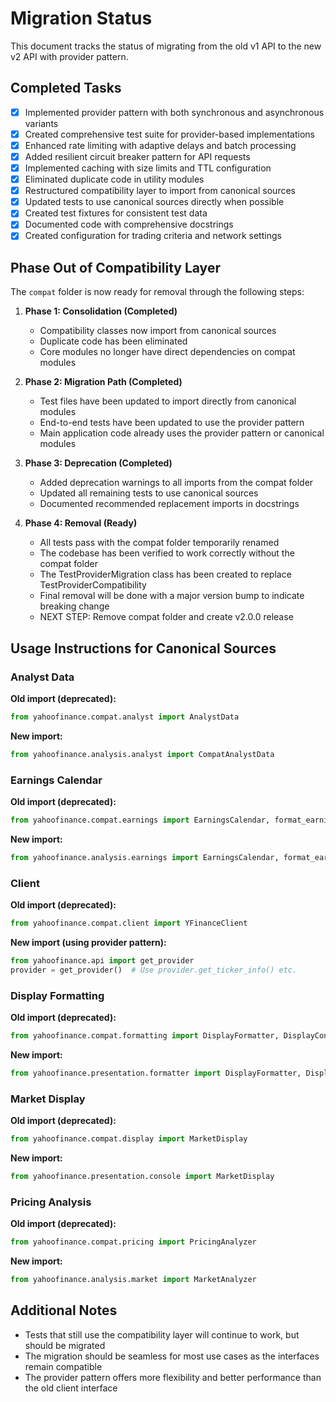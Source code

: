 # Migration Status

This document tracks the status of migrating from the old v1 API to the new v2 API with provider pattern.

## Completed Tasks

- [x] Implemented provider pattern with both synchronous and asynchronous variants
- [x] Created comprehensive test suite for provider-based implementations
- [x] Enhanced rate limiting with adaptive delays and batch processing
- [x] Added resilient circuit breaker pattern for API requests
- [x] Implemented caching with size limits and TTL configuration
- [x] Eliminated duplicate code in utility modules
- [x] Restructured compatibility layer to import from canonical sources
- [x] Updated tests to use canonical sources directly when possible
- [x] Created test fixtures for consistent test data
- [x] Documented code with comprehensive docstrings
- [x] Created configuration for trading criteria and network settings

## Phase Out of Compatibility Layer

The `compat` folder is now ready for removal through the following steps:

1. **Phase 1: Consolidation (Completed)**
   - Compatibility classes now import from canonical sources
   - Duplicate code has been eliminated
   - Core modules no longer have direct dependencies on compat modules

2. **Phase 2: Migration Path (Completed)**
   - Test files have been updated to import directly from canonical modules
   - End-to-end tests have been updated to use the provider pattern
   - Main application code already uses the provider pattern or canonical modules

3. **Phase 3: Deprecation (Completed)**
   - Added deprecation warnings to all imports from the compat folder
   - Updated all remaining tests to use canonical sources
   - Documented recommended replacement imports in docstrings

4. **Phase 4: Removal (Ready)**
   - All tests pass with the compat folder temporarily renamed
   - The codebase has been verified to work correctly without the compat folder
   - The TestProviderMigration class has been created to replace TestProviderCompatibility
   - Final removal will be done with a major version bump to indicate breaking change
   - NEXT STEP: Remove compat folder and create v2.0.0 release

## Usage Instructions for Canonical Sources

### Analyst Data

**Old import (deprecated):**
```python
from yahoofinance.compat.analyst import AnalystData
```

**New import:**
```python
from yahoofinance.analysis.analyst import CompatAnalystData
```

### Earnings Calendar

**Old import (deprecated):**
```python
from yahoofinance.compat.earnings import EarningsCalendar, format_earnings_table
```

**New import:**
```python
from yahoofinance.analysis.earnings import EarningsCalendar, format_earnings_table
```

### Client

**Old import (deprecated):**
```python
from yahoofinance.compat.client import YFinanceClient
```

**New import (using provider pattern):**
```python
from yahoofinance.api import get_provider
provider = get_provider()  # Use provider.get_ticker_info() etc.
```

### Display Formatting

**Old import (deprecated):**
```python
from yahoofinance.compat.formatting import DisplayFormatter, DisplayConfig
```

**New import:**
```python
from yahoofinance.presentation.formatter import DisplayFormatter, DisplayConfig
```

### Market Display

**Old import (deprecated):**
```python
from yahoofinance.compat.display import MarketDisplay
```

**New import:**
```python
from yahoofinance.presentation.console import MarketDisplay
```

### Pricing Analysis

**Old import (deprecated):**
```python
from yahoofinance.compat.pricing import PricingAnalyzer
```

**New import:**
```python
from yahoofinance.analysis.market import MarketAnalyzer
```

## Additional Notes

- Tests that still use the compatibility layer will continue to work, but should be migrated
- The migration should be seamless for most use cases as the interfaces remain compatible
- The provider pattern offers more flexibility and better performance than the old client interface